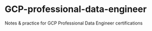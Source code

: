 # GCP-professional-data-engineer
Notes &amp; practice for GCP Professional Data Engineer certifications

